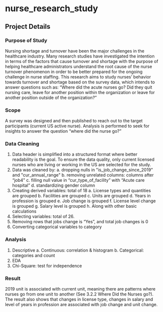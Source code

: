 # nurse_research_study

## Project Details
### Purpose of Study
Nursing shortage and turnover have been the major challenges in the healthcare industry. Many research studies have investigated the intention in terms of the factors that cause turnover and shortage with the purpose of helping healthcare administrators understand the root cause of the nurse turnover phenomenon in order to be better prepared for the ongoing challenge in nurse staffing. This research aims to study nurses’ behavior towards turnover and shortage based on the survey data, which intends to answer questions such as: “Where did the acute nurses go? Did they quit nursing care, leave for another position within the organization or leave for another position outside of the organization?”
### Scope
A survey was designed and then published to reach out to the target participants (current US active nurse). Analysis is performed to seek for insights to answer the question “where did the nurse go?”
### Data Cleaning
1.	Data header is simplified into a structured format where better readability is the goal. To ensure the data quality, only current licensed nurses who are living or working in the US are selected for the study. 
2.	Data was cleaned by:
a.	dropping nulls in "is_job_change_since_2019" and "cur_annual_range"
b.	removing unrelated columns: columns after “job4”
c.	filling null value in “cur_type_of_facility” with “Acute care hospital”
d.	standardizing gender column
3.	Creating derived variables: total of 18
a.	License types and quantities are grouped
b.	Facilities are grouped
c.	Units are grouped
d.	Years in profession is grouped
e.	Job change is grouped
f.	License level change is grouped
g.	Salary level is grouped
h.	Along with other basic calculations
4.	Selecting variables: total of 26. 
5.	Removing rows that jobs change is “Yes”, and total job changes is 0
6.	Converting categorical variables to category
### Analysis
1.	Descriptive
a.	 Continuous: correlation & histogram
b.	 Categorical: categories and count
2.	EDA
3.	Chi-Square: test for independence
### Result
2019 unit is associated with current unit, meaning there are patterns where nurses go from one unit to another (See 3.2.2 Where Did the Nurses go?). The result also shows that changes in license type, changes in salary and level of years in profession are associated with job change and unit change.
